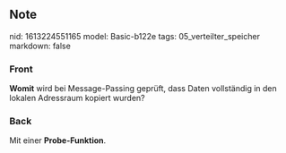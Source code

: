 ## Note
nid: 1613224551165
model: Basic-b122e
tags: 05_verteilter_speicher
markdown: false

### Front
<b>Womit</b> wird bei Message-Passing geprüft, dass Daten
vollständig in den lokalen Adressraum kopiert wurden?

### Back
Mit einer <b>Probe-Funktion</b>.
